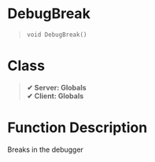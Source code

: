 # DebugBreak
> `void DebugBreak()`
# Class
> __✔ Server: Globals__  
> __✔ Client: Globals__  
# Function Description
Breaks in the debugger
